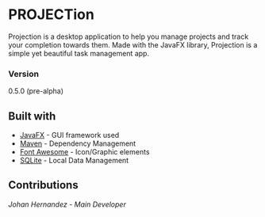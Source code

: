 # PROJECTion
Projection is a desktop application to help you manage projects and track your completion
towards them. Made with the JavaFX library, Projection is a simple yet beautiful task management
app.

### Version
0.5.0 (pre-alpha)

## Built with
* [JavaFX](https://openjfx.io/) - GUI framework used
* [Maven](https://maven.apache.org/) - Dependency Management
* [Font Awesome](https://fontawesome.com/) - Icon/Graphic elements
* [SQLite](https://www.sqlite.org/index.html) - Local Data Management

## Contributions
_Johan Hernandez - Main Developer_

